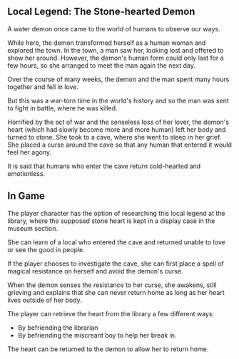 ## Local Legend: The Stone-hearted Demon

A water demon once came to the world of humans to observe our ways.


While here, the demon transformed herself as a human woman and explored the town.
In the town, a man saw her, looking lost and offered to show her around. However,
the demon's human form could only last for a few hours, so she arranged to meet
the man again the next day.


Over the course of many weeks, the demon and the man spent many hours together
and fell in love.


But this was a war-torn time in the world's history and so the man was sent
to fight in battle, where he was killed.


Horrified by the act of war and the senseless loss of her lover, the demon's heart
(which had slowly become more and more human) left her body and turned to stone.
She took to a cave, where she went to sleep in her grief. She placed a curse
around the cave so that any human that entered it would feel her agony.


It is said that humans who enter the cave return cold-hearted and emotionless.


## In Game

The player character has the option of researching this local legend at the library,
where the supposed stone heart is kept in a display case in the museum section.

She can learn of a local who entered the cave and returned unable to love or see
the good in people.

If the player chooses to investigate the cave, she can first place a spell of
magical resistance on herself and avoid the demon's curse.

When the demon senses the resistance to her curse, she awakens, still grieving
and explains that she can never return home as long as her heart lives outside
of her body.

The player can retrieve the heart from the library a few different ways:
- By befriending the librarian
- By befriending the miscreant boy to help her break in.

The heart can be returned to the demon to allow her to return home.
